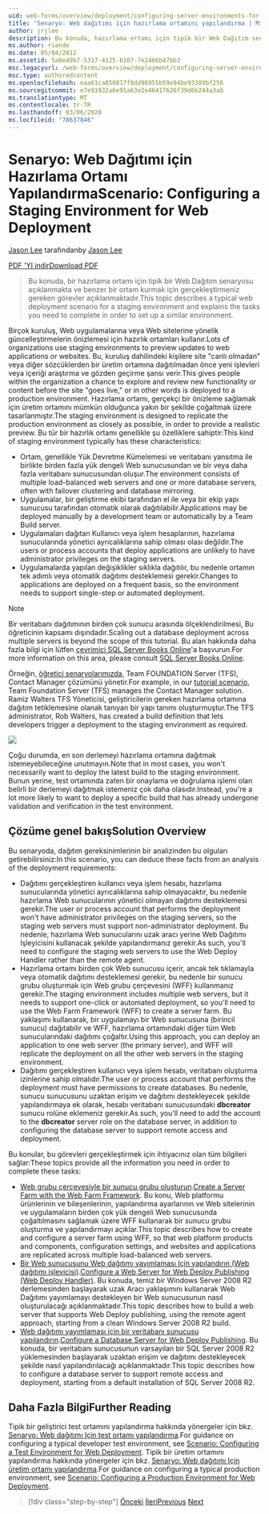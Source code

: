 ```yaml
---
uid: web-forms/overview/deployment/configuring-server-environments-for-web-deployment/scenario-configuring-a-staging-environment-for-web-deployment
title: 'Senaryo: Web dağıtımı için hazırlama ortamını yapılandırma | Microsoft Docs'
author: jrjlee
description: Bu konuda, hazırlama ortamı için tipik bir Web Dağıtım senaryosu açıklanmakta ve benzer bir env 'yi kurmak için gerçekleştirmeniz gereken görevler açıklanmaktadır...
ms.author: riande
ms.date: 05/04/2012
ms.assetid: 5a8e49b7-5317-4125-b107-7e2466b47bb3
msc.legacyurl: /web-forms/overview/deployment/configuring-server-environments-for-web-deployment/scenario-configuring-a-staging-environment-for-web-deployment
msc.type: authoredcontent
ms.openlocfilehash: eaa61ca850817f8dd98955b59e94be93389bf256
ms.sourcegitcommit: e7e91932a6e91a63e2e46417626f39d6b244a3ab
ms.translationtype: MT
ms.contentlocale: tr-TR
ms.lasthandoff: 03/06/2020
ms.locfileid: "78637846"
---
```

# <a name="scenario-configuring-a-staging-environment-for-web-deployment"></a><span data-ttu-id="7993c-103">Senaryo: Web Dağıtımı için Hazırlama Ortamı Yapılandırma</span><span class="sxs-lookup"><span data-stu-id="7993c-103">Scenario: Configuring a Staging Environment for Web Deployment</span></span>

<span data-ttu-id="7993c-104">[Jason Lee](https://github.com/jrjlee) tarafından</span><span class="sxs-lookup"><span data-stu-id="7993c-104">by [Jason Lee](https://github.com/jrjlee)</span></span>

[<span data-ttu-id="7993c-105">PDF 'YI indir</span><span class="sxs-lookup"><span data-stu-id="7993c-105">Download PDF</span></span>](https://msdnshared.blob.core.windows.net/media/MSDNBlogsFS/prod.evol.blogs.msdn.com/CommunityServer.Blogs.Components.WeblogFiles/00/00/00/63/56/8130.DeployingWebAppsInEnterpriseScenarios.pdf)

> <span data-ttu-id="7993c-106">Bu konuda, bir hazırlama ortamı için tipik bir Web Dağıtım senaryosu açıklanmakta ve benzer bir ortam kurmak için gerçekleştirmeniz gereken görevler açıklanmaktadır.</span><span class="sxs-lookup"><span data-stu-id="7993c-106">This topic describes a typical web deployment scenario for a staging environment and explains the tasks you need to complete in order to set up a similar environment.</span></span>

<span data-ttu-id="7993c-107">Birçok kuruluş, Web uygulamalarına veya Web sitelerine yönelik güncelleştirmelerin önizlemesi için hazırlık ortamları kullanır.</span><span class="sxs-lookup"><span data-stu-id="7993c-107">Lots of organizations use staging environments to preview updates to web applications or websites.</span></span> <span data-ttu-id="7993c-108">Bu, kuruluş dahilindeki kişilere site "canlı olmadan" veya diğer sözcüklerden bir üretim ortamına dağıtılmadan önce yeni işlevleri veya içeriği araştırma ve gözden geçirme şansı verir.</span><span class="sxs-lookup"><span data-stu-id="7993c-108">This gives people within the organization a chance to explore and review new functionality or content before the site "goes live," or in other words is deployed to a production environment.</span></span> <span data-ttu-id="7993c-109">Hazırlama ortamı, gerçekçi bir önizleme sağlamak için üretim ortamını mümkün olduğunca yakın bir şekilde çoğaltmak üzere tasarlanmıştır.</span><span class="sxs-lookup"><span data-stu-id="7993c-109">The staging environment is designed to replicate the production environment as closely as possible, in order to provide a realistic preview.</span></span> <span data-ttu-id="7993c-110">Bu tür bir hazırlık ortamı genellikle şu özelliklere sahiptir:</span><span class="sxs-lookup"><span data-stu-id="7993c-110">This kind of staging environment typically has these characteristics:</span></span>

- <span data-ttu-id="7993c-111">Ortam, genellikle Yük Devretme Kümelemesi ve veritabanı yansıtma ile birlikte birden fazla yük dengeli Web sunucusundan ve bir veya daha fazla veritabanı sunucusundan oluşur.</span><span class="sxs-lookup"><span data-stu-id="7993c-111">The environment consists of multiple load-balanced web servers and one or more database servers, often with failover clustering and database mirroring.</span></span>
- <span data-ttu-id="7993c-112">Uygulamalar, bir geliştirme ekibi tarafından el ile veya bir ekip yapı sunucusu tarafından otomatik olarak dağıtılabilir.</span><span class="sxs-lookup"><span data-stu-id="7993c-112">Applications may be deployed manually by a development team or automatically by a Team Build server.</span></span>
- <span data-ttu-id="7993c-113">Uygulamaları dağıtan Kullanıcı veya işlem hesaplarının, hazırlama sunucularında yönetici ayrıcalıklarına sahip olması olası değildir.</span><span class="sxs-lookup"><span data-stu-id="7993c-113">The users or process accounts that deploy applications are unlikely to have administrator privileges on the staging servers.</span></span>
- <span data-ttu-id="7993c-114">Uygulamalarda yapılan değişiklikler sıklıkla dağıtılır, bu nedenle ortamın tek adımlı veya otomatik dağıtımı desteklemesi gerekir.</span><span class="sxs-lookup"><span data-stu-id="7993c-114">Changes to applications are deployed on a frequent basis, so the environment needs to support single-step or automated deployment.</span></span>

> [!NOTE]
> <span data-ttu-id="7993c-115">Bir veritabanı dağıtımının birden çok sunucu arasında ölçeklendirilmesi, Bu öğreticinin kapsamı dışındadır.</span><span class="sxs-lookup"><span data-stu-id="7993c-115">Scaling out a database deployment across multiple servers is beyond the scope of this tutorial.</span></span> <span data-ttu-id="7993c-116">Bu alan hakkında daha fazla bilgi için lütfen [çevrimiçi SQL Server Books Online](https://technet.microsoft.com/library/ms130214.aspx)'a başvurun.</span><span class="sxs-lookup"><span data-stu-id="7993c-116">For more information on this area, please consult [SQL Server Books Online](https://technet.microsoft.com/library/ms130214.aspx).</span></span>

<span data-ttu-id="7993c-117">Örneğin, [öğretici senaryolarımızda](../deploying-web-applications-in-enterprise-scenarios/enterprise-web-deployment-scenario-overview.md), Team FOUNDATION Server (TFS), Contact Manager çözümünü yönetir.</span><span class="sxs-lookup"><span data-stu-id="7993c-117">For example, in our [tutorial scenario](../deploying-web-applications-in-enterprise-scenarios/enterprise-web-deployment-scenario-overview.md), Team Foundation Server (TFS) manages the Contact Manager solution.</span></span> <span data-ttu-id="7993c-118">Ramiz Walters TFS Yöneticisi, geliştiricilerin gereken hazırlama ortamına dağıtım tetiklemesine olanak tanıyan bir yapı tanımı oluşturmuştur.</span><span class="sxs-lookup"><span data-stu-id="7993c-118">The TFS administrator, Rob Walters, has created a build definition that lets developers trigger a deployment to the staging environment as required.</span></span>

![](scenario-configuring-a-staging-environment-for-web-deployment/_static/image1.png)

<span data-ttu-id="7993c-119">Çoğu durumda, en son derlemeyi hazırlama ortamına dağıtmak istemeyebileceğine unutmayın.</span><span class="sxs-lookup"><span data-stu-id="7993c-119">Note that in most cases, you won't necessarily want to deploy the latest build to the staging environment.</span></span> <span data-ttu-id="7993c-120">Bunun yerine, test ortamında zaten bir onaylama ve doğrulama işlemi olan belirli bir derlemeyi dağıtmak istemeniz çok daha olasıdır.</span><span class="sxs-lookup"><span data-stu-id="7993c-120">Instead, you're a lot more likely to want to deploy a specific build that has already undergone validation and verification in the test environment.</span></span>

## <a name="solution-overview"></a><span data-ttu-id="7993c-121">Çözüme genel bakış</span><span class="sxs-lookup"><span data-stu-id="7993c-121">Solution Overview</span></span>

<span data-ttu-id="7993c-122">Bu senaryoda, dağıtım gereksinimlerinin bir analizinden bu olguları getirebilirsiniz:</span><span class="sxs-lookup"><span data-stu-id="7993c-122">In this scenario, you can deduce these facts from an analysis of the deployment requirements:</span></span>

- <span data-ttu-id="7993c-123">Dağıtımı gerçekleştiren kullanıcı veya işlem hesabı, hazırlama sunucularında yönetici ayrıcalıklarına sahip olmayacaktır, bu nedenle hazırlama Web sunucularının yönetici olmayan dağıtımı desteklemesi gerekir.</span><span class="sxs-lookup"><span data-stu-id="7993c-123">The user or process account that performs the deployment won't have administrator privileges on the staging servers, so the staging web servers must support non-administrator deployment.</span></span> <span data-ttu-id="7993c-124">Bu nedenle, hazırlama Web sunucularını uzak aracı yerine Web Dağıtımı Işleyicisini kullanacak şekilde yapılandırmanız gerekir.</span><span class="sxs-lookup"><span data-stu-id="7993c-124">As such, you'll need to configure the staging web servers to use the Web Deploy Handler rather than the remote agent.</span></span>
- <span data-ttu-id="7993c-125">Hazırlama ortamı birden çok Web sunucusu içerir, ancak tek tıklamayla veya otomatik dağıtımı desteklemesi gerekir, bu nedenle bir sunucu grubu oluşturmak için Web grubu çerçevesini (WFF) kullanmanız gerekir.</span><span class="sxs-lookup"><span data-stu-id="7993c-125">The staging environment includes multiple web servers, but it needs to support one-click or automated deployment, so you'll need to use the Web Farm Framework (WFF) to create a server farm.</span></span> <span data-ttu-id="7993c-126">Bu yaklaşımı kullanarak, bir uygulamayı bir Web sunucusuna (birincil sunucu) dağıtabilir ve WFF, hazırlama ortamındaki diğer tüm Web sunucularındaki dağıtımı çoğaltır.</span><span class="sxs-lookup"><span data-stu-id="7993c-126">Using this approach, you can deploy an application to one web server (the primary server), and WFF will replicate the deployment on all the other web servers in the staging environment.</span></span>
- <span data-ttu-id="7993c-127">Dağıtımı gerçekleştiren kullanıcı veya işlem hesabı, veritabanı oluşturma izinlerine sahip olmalıdır.</span><span class="sxs-lookup"><span data-stu-id="7993c-127">The user or process account that performs the deployment must have permissions to create databases.</span></span> <span data-ttu-id="7993c-128">Bu nedenle, sunucu sunucusunu uzaktan erişim ve dağıtımı destekleyecek şekilde yapılandırmaya ek olarak, hesabı veritabanı sunucusundaki **dbcreator** sunucu rolüne eklemeniz gerekir.</span><span class="sxs-lookup"><span data-stu-id="7993c-128">As such, you'll need to add the account to the **dbcreator** server role on the database server, in addition to configuring the database server to support remote access and deployment.</span></span>

<span data-ttu-id="7993c-129">Bu konular, bu görevleri gerçekleştirmek için ihtiyacınız olan tüm bilgileri sağlar:</span><span class="sxs-lookup"><span data-stu-id="7993c-129">These topics provide all the information you need in order to complete these tasks:</span></span>

- <span data-ttu-id="7993c-130">[Web grubu çerçevesiyle bir sunucu grubu oluşturun](creating-a-server-farm-with-the-web-farm-framework.md).</span><span class="sxs-lookup"><span data-stu-id="7993c-130">[Create a Server Farm with the Web Farm Framework](creating-a-server-farm-with-the-web-farm-framework.md).</span></span> <span data-ttu-id="7993c-131">Bu konu, Web platformu ürünlerinin ve bileşenlerinin, yapılandırma ayarlarının ve Web sitelerinin ve uygulamaların birden çok yük dengeli Web sunucusunda çoğaltılmasını sağlamak üzere WFF kullanarak bir sunucu grubu oluşturma ve yapılandırmayı açıklar.</span><span class="sxs-lookup"><span data-stu-id="7993c-131">This topic describes how to create and configure a server farm using WFF, so that web platform products and components, configuration settings, and websites and applications are replicated across multiple load-balanced web servers.</span></span>
- <span data-ttu-id="7993c-132">[Bir Web sunucusunu Web dağıtımı yayımlaması Için yapılandırın (Web dağıtımı işleyicisi)](configuring-a-web-server-for-web-deploy-publishing-web-deploy-handler.md).</span><span class="sxs-lookup"><span data-stu-id="7993c-132">[Configure a Web Server for Web Deploy Publishing (Web Deploy Handler)](configuring-a-web-server-for-web-deploy-publishing-web-deploy-handler.md).</span></span> <span data-ttu-id="7993c-133">Bu konuda, temiz bir Windows Server 2008 R2 derlemesinden başlayarak uzak Aracı yaklaşımını kullanarak Web Dağıtımı yayımlamayı destekleyen bir Web sunucusunun nasıl oluşturulacağı açıklanmaktadır.</span><span class="sxs-lookup"><span data-stu-id="7993c-133">This topic describes how to build a web server that supports Web Deploy publishing, using the remote agent approach, starting from a clean Windows Server 2008 R2 build.</span></span>
- <span data-ttu-id="7993c-134">[Web dağıtımı yayımlaması için bir veritabanı sunucusu yapılandırın](configuring-a-database-server-for-web-deploy-publishing.md).</span><span class="sxs-lookup"><span data-stu-id="7993c-134">[Configure a Database Server for Web Deploy Publishing](configuring-a-database-server-for-web-deploy-publishing.md).</span></span> <span data-ttu-id="7993c-135">Bu konuda, bir veritabanı sunucusunun varsayılan bir SQL Server 2008 R2 yüklemesinden başlayarak uzaktan erişim ve dağıtımı destekleyecek şekilde nasıl yapılandırılacağı açıklanmaktadır.</span><span class="sxs-lookup"><span data-stu-id="7993c-135">This topic describes how to configure a database server to support remote access and deployment, starting from a default installation of SQL Server 2008 R2.</span></span>

## <a name="further-reading"></a><span data-ttu-id="7993c-136">Daha Fazla Bilgi</span><span class="sxs-lookup"><span data-stu-id="7993c-136">Further Reading</span></span>

<span data-ttu-id="7993c-137">Tipik bir geliştirici test ortamını yapılandırma hakkında yönergeler için bkz. [Senaryo: Web dağıtımı Için test ortamı yapılandırma](scenario-configuring-a-test-environment-for-web-deployment.md).</span><span class="sxs-lookup"><span data-stu-id="7993c-137">For guidance on configuring a typical developer test environment, see [Scenario: Configuring a Test Environment for Web Deployment](scenario-configuring-a-test-environment-for-web-deployment.md).</span></span> <span data-ttu-id="7993c-138">Tipik bir üretim ortamını yapılandırma hakkında yönergeler için bkz. [Senaryo: Web dağıtımı Için üretim ortamı yapılandırma](scenario-configuring-a-production-environment-for-web-deployment.md).</span><span class="sxs-lookup"><span data-stu-id="7993c-138">For guidance on configuring a typical production environment, see [Scenario: Configuring a Production Environment for Web Deployment](scenario-configuring-a-production-environment-for-web-deployment.md).</span></span>

> [!div class="step-by-step"]
> <span data-ttu-id="7993c-139">[Önceki](scenario-configuring-a-test-environment-for-web-deployment.md)
> [İleri](scenario-configuring-a-production-environment-for-web-deployment.md)</span><span class="sxs-lookup"><span data-stu-id="7993c-139">[Previous](scenario-configuring-a-test-environment-for-web-deployment.md)
[Next](scenario-configuring-a-production-environment-for-web-deployment.md)</span></span>
